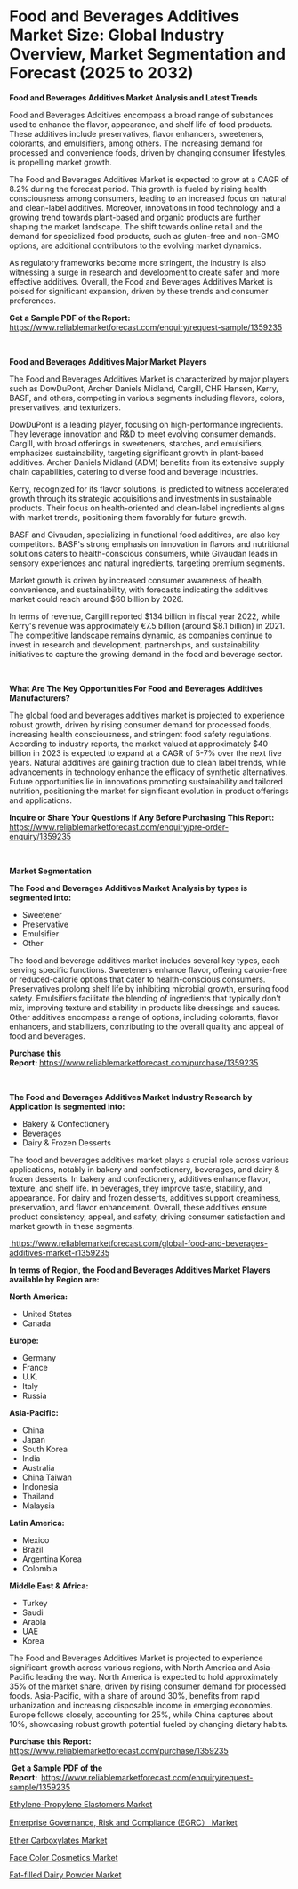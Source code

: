 <p><h1>Food and Beverages Additives Market Size: Global Industry Overview, Market Segmentation and Forecast (2025 to 2032)</h1></p><p><strong>Food and Beverages Additives Market Analysis and Latest Trends</strong></p>
<p><p>Food and Beverages Additives encompass a broad range of substances used to enhance the flavor, appearance, and shelf life of food products. These additives include preservatives, flavor enhancers, sweeteners, colorants, and emulsifiers, among others. The increasing demand for processed and convenience foods, driven by changing consumer lifestyles, is propelling market growth. </p><p>The Food and Beverages Additives Market is expected to grow at a CAGR of 8.2% during the forecast period. This growth is fueled by rising health consciousness among consumers, leading to an increased focus on natural and clean-label additives. Moreover, innovations in food technology and a growing trend towards plant-based and organic products are further shaping the market landscape. The shift towards online retail and the demand for specialized food products, such as gluten-free and non-GMO options, are additional contributors to the evolving market dynamics. </p><p>As regulatory frameworks become more stringent, the industry is also witnessing a surge in research and development to create safer and more effective additives. Overall, the Food and Beverages Additives Market is poised for significant expansion, driven by these trends and consumer preferences.</p></p>
<p><strong>Get a Sample PDF of the Report:&nbsp;</strong> <a href="https://www.reliablemarketforecast.com/enquiry/request-sample/1359235?utm_campaign=1890&utm_medium=2&utm_source=Github&utm_content=ia&utm_term=22032025&utm_id=food-and-beverages-additives">https://www.reliablemarketforecast.com/enquiry/request-sample/1359235</a></p>
<p>&nbsp;</p>
<p><strong>Food and Beverages Additives Major Market Players</strong></p>
<p><p>The Food and Beverages Additives Market is characterized by major players such as DowDuPont, Archer Daniels Midland, Cargill, CHR Hansen, Kerry, BASF, and others, competing in various segments including flavors, colors, preservatives, and texturizers. </p><p>DowDuPont is a leading player, focusing on high-performance ingredients. They leverage innovation and R&D to meet evolving consumer demands. Cargill, with broad offerings in sweeteners, starches, and emulsifiers, emphasizes sustainability, targeting significant growth in plant-based additives. Archer Daniels Midland (ADM) benefits from its extensive supply chain capabilities, catering to diverse food and beverage industries.</p><p>Kerry, recognized for its flavor solutions, is predicted to witness accelerated growth through its strategic acquisitions and investments in sustainable products. Their focus on health-oriented and clean-label ingredients aligns with market trends, positioning them favorably for future growth.</p><p>BASF and Givaudan, specializing in functional food additives, are also key competitors. BASF's strong emphasis on innovation in flavors and nutritional solutions caters to health-conscious consumers, while Givaudan leads in sensory experiences and natural ingredients, targeting premium segments.</p><p>Market growth is driven by increased consumer awareness of health, convenience, and sustainability, with forecasts indicating the additives market could reach around $60 billion by 2026. </p><p>In terms of revenue, Cargill reported $134 billion in fiscal year 2022, while Kerry's revenue was approximately €7.5 billion (around $8.1 billion) in 2021. The competitive landscape remains dynamic, as companies continue to invest in research and development, partnerships, and sustainability initiatives to capture the growing demand in the food and beverage sector.</p></p>
<p>&nbsp;</p>
<p><strong>What Are The Key Opportunities For Food and Beverages Additives Manufacturers?</strong></p>
<p><p>The global food and beverages additives market is projected to experience robust growth, driven by rising consumer demand for processed foods, increasing health consciousness, and stringent food safety regulations. According to industry reports, the market valued at approximately $40 billion in 2023 is expected to expand at a CAGR of 5-7% over the next five years. Natural additives are gaining traction due to clean label trends, while advancements in technology enhance the efficacy of synthetic alternatives. Future opportunities lie in innovations promoting sustainability and tailored nutrition, positioning the market for significant evolution in product offerings and applications.</p></p>
<p><strong>Inquire or Share Your Questions If Any Before Purchasing This Report:</strong> <a href="https://www.reliablemarketforecast.com/enquiry/pre-order-enquiry/1359235?utm_campaign=1890&utm_medium=2&utm_source=Github&utm_content=ia&utm_term=22032025&utm_id=food-and-beverages-additives">https://www.reliablemarketforecast.com/enquiry/pre-order-enquiry/1359235</a></p>
<p>&nbsp;</p>
<p><strong>Market Segmentation</strong></p>
<p><strong>The Food and Beverages Additives Market Analysis by types is segmented into:</strong></p>
<p><ul><li>Sweetener</li><li>Preservative</li><li>Emulsifier</li><li>Other</li></ul></p>
<p><p>The food and beverage additives market includes several key types, each serving specific functions. Sweeteners enhance flavor, offering calorie-free or reduced-calorie options that cater to health-conscious consumers. Preservatives prolong shelf life by inhibiting microbial growth, ensuring food safety. Emulsifiers facilitate the blending of ingredients that typically don't mix, improving texture and stability in products like dressings and sauces. Other additives encompass a range of options, including colorants, flavor enhancers, and stabilizers, contributing to the overall quality and appeal of food and beverages.</p></p>
<p><strong>Purchase this Report:&nbsp;</strong><a href="https://www.reliablemarketforecast.com/purchase/1359235?utm_campaign=1890&utm_medium=2&utm_source=Github&utm_content=ia&utm_term=22032025&utm_id=food-and-beverages-additives">https://www.reliablemarketforecast.com/purchase/1359235</a></p>
<p>&nbsp;</p>
<p><strong>The Food and Beverages Additives Market Industry Research by Application is segmented into:</strong></p>
<p><ul><li>Bakery & Confectionery</li><li>Beverages</li><li>Dairy & Frozen Desserts</li></ul></p>
<p><p>The food and beverages additives market plays a crucial role across various applications, notably in bakery and confectionery, beverages, and dairy & frozen desserts. In bakery and confectionery, additives enhance flavor, texture, and shelf life. In beverages, they improve taste, stability, and appearance. For dairy and frozen desserts, additives support creaminess, preservation, and flavor enhancement. Overall, these additives ensure product consistency, appeal, and safety, driving consumer satisfaction and market growth in these segments.</p></p>
<p><a href="https://www.reliablemarketforecast.com/global-food-and-beverages-additives-market-r1359235?utm_campaign=1890&utm_medium=2&utm_source=Github&utm_content=ia&utm_term=22032025&utm_id=food-and-beverages-additives">&nbsp;https://www.reliablemarketforecast.com/global-food-and-beverages-additives-market-r1359235</a></p>
<p><strong>In terms of Region, the Food and Beverages Additives Market Players available by Region are:</strong></p>
<p>
    <p> <strong> North America: </strong>
        <ul>
            <li>United States</li>
            <li>Canada</li>
        </ul>
        </p> 
    <p> <strong> Europe: </strong>
        <ul>
            <li>Germany</li>
            <li>France</li>
            <li>U.K.</li>
            <li>Italy</li>
            <li>Russia</li>
        </ul>
        </p> 
    <p> <strong> Asia-Pacific: </strong>
        <ul>
            <li>China</li>
            <li>Japan</li>
            <li>South Korea</li>
            <li>India</li>
            <li>Australia</li>
            <li>China Taiwan</li>
            <li>Indonesia</li>
            <li>Thailand</li>
            <li>Malaysia</li>
        </ul>
        </p> 
    <p> <strong> Latin America: </strong>
        <ul>
            <li>Mexico</li>
            <li>Brazil</li>
            <li>Argentina Korea</li>
            <li>Colombia</li>
        </ul>
        </p> 
    <p> <strong> Middle East & Africa: </strong>
        <ul>
            <li>Turkey</li>
            <li>Saudi</li>
            <li>Arabia</li>
            <li>UAE</li>
            <li>Korea</li>
        </ul>
    </p>
    </p>
<p><p>The Food and Beverages Additives Market is projected to experience significant growth across various regions, with North America and Asia-Pacific leading the way. North America is expected to hold approximately 35% of the market share, driven by rising consumer demand for processed foods. Asia-Pacific, with a share of around 30%, benefits from rapid urbanization and increasing disposable income in emerging economies. Europe follows closely, accounting for 25%, while China captures about 10%, showcasing robust growth potential fueled by changing dietary habits.</p></p>
<p><strong>Purchase this Report: </strong><a href="https://www.reliablemarketforecast.com/purchase/1359235?utm_campaign=1890&utm_medium=2&utm_source=Github&utm_content=ia&utm_term=22032025&utm_id=food-and-beverages-additives">https://www.reliablemarketforecast.com/purchase/1359235</a></p>
<p>&nbsp;<strong>Get a Sample PDF of the Report:&nbsp;&nbsp;</strong><a href="https://www.reliablemarketforecast.com/enquiry/request-sample/1359235?utm_campaign=1890&utm_medium=2&utm_source=Github&utm_content=ia&utm_term=22032025&utm_id=food-and-beverages-additives">https://www.reliablemarketforecast.com/enquiry/request-sample/1359235</a></p>
<p><strong></strong></p>
<p><p><a href="https://github.com/wantadhagino/Market-Research-Report-List-1/blob/main/ethylene-propylene-elastomers-market.md?utm_campaign=1890&utm_medium=2&utm_source=Github&utm_content=ia&utm_term=22032025&utm_id=food-and-beverages-additives">Ethylene-Propylene Elastomers Market</a></p><p><a href="https://github.com/stunzkocotpv/Market-Research-Report-List-1/blob/main/enterprise-governance-risk-and-compliance-egrc-market.md?utm_campaign=1890&utm_medium=2&utm_source=Github&utm_content=ia&utm_term=22032025&utm_id=food-and-beverages-additives">Enterprise Governance, Risk and Compliance (EGRC） Market</a></p><p><a href="https://github.com/hatlepigna2s/Market-Research-Report-List-1/blob/main/ether-carboxylates-market.md?utm_campaign=1890&utm_medium=2&utm_source=Github&utm_content=ia&utm_term=22032025&utm_id=food-and-beverages-additives">Ether Carboxylates Market</a></p><p><a href="https://github.com/lelahokendo/Market-Research-Report-List-1/blob/main/face-color-cosmetics-market.md?utm_campaign=1890&utm_medium=2&utm_source=Github&utm_content=ia&utm_term=22032025&utm_id=food-and-beverages-additives">Face Color Cosmetics Market</a></p><p><a href="https://github.com/vestadjogile/Market-Research-Report-List-1/blob/main/fat-filled-dairy-powder-market.md?utm_campaign=1890&utm_medium=2&utm_source=Github&utm_content=ia&utm_term=22032025&utm_id=food-and-beverages-additives">Fat-filled Dairy Powder Market</a></p></p>